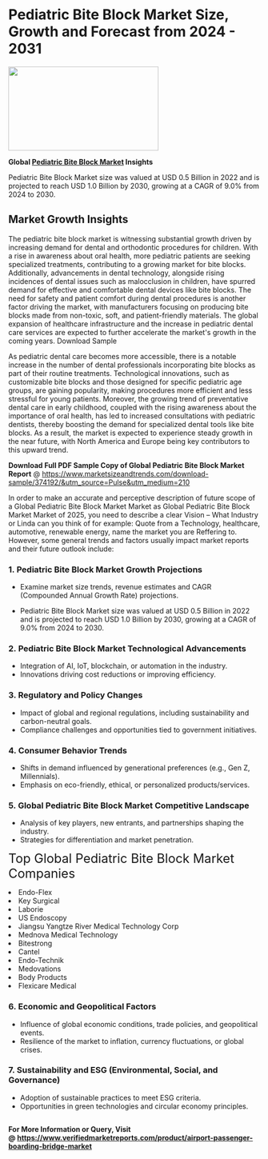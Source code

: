 <H1>Pediatric Bite Block Market Size, Growth and Forecast from 2024 - 2031</H1><img class="aligncenter size-medium wp-image-584254" src="https://thirdeyenews.in/wp-content/uploads/2024/09/Global-Market-Research-300x168.jpeg" alt="" width="300" height="168" /><p><strong>Global&nbsp;<a href="https://www.marketsizeandtrends.com/download-sample/374192/&amp;utm_source=Pulse&amp;utm_medium=210">Pediatric Bite Block Market</a> Insights</strong></p><p>Pediatric Bite Block Market size was valued at USD 0.5 Billion in 2022 and is projected to reach USD 1.0 Billion by 2030, growing at a CAGR of 9.0% from 2024 to 2030.</p><p><h2>Market Growth Insights</h2> <p>The pediatric bite block market is witnessing substantial growth driven by increasing demand for dental and orthodontic procedures for children. With a rise in awareness about oral health, more pediatric patients are seeking specialized treatments, contributing to a growing market for bite blocks. Additionally, advancements in dental technology, alongside rising incidences of dental issues such as malocclusion in children, have spurred demand for effective and comfortable dental devices like bite blocks. The need for safety and patient comfort during dental procedures is another factor driving the market, with manufacturers focusing on producing bite blocks made from non-toxic, soft, and patient-friendly materials. The global expansion of healthcare infrastructure and the increase in pediatric dental care services are expected to further accelerate the market's growth in the coming years. Download Sample</p> <p>As pediatric dental care becomes more accessible, there is a notable increase in the number of dental professionals incorporating bite blocks as part of their routine treatments. Technological innovations, such as customizable bite blocks and those designed for specific pediatric age groups, are gaining popularity, making procedures more efficient and less stressful for young patients. Moreover, the growing trend of preventative dental care in early childhood, coupled with the rising awareness about the importance of oral health, has led to increased consultations with pediatric dentists, thereby boosting the demand for specialized dental tools like bite blocks. As a result, the market is expected to experience steady growth in the near future, with North America and Europe being key contributors to this upward trend. </p><p><span class=""><strong>Download Full PDF Sample Copy of Global Pediatric Bite Block Market Report</strong> @ <a href="https://www.marketsizeandtrends.com/download-sample/374192/&amp;utm_source=Pulse&amp;utm_medium=210" target="_blank">https://www.marketsizeandtrends.com/download-sample/374192/&amp;utm_source=Pulse&amp;utm_medium=210</a></span></p><p>In order to make an accurate and perceptive description of future scope of a Global&nbsp;Pediatric Bite Block Market Market as Global&nbsp;Pediatric Bite Block Market Market of 2025, you need to describe a clear Vision &ndash; What Industry or Linda can you think of for example: Quote from a Technology, healthcare, automotive, renewable energy, name the market you are Reffering to. However, some general trends and factors usually impact market reports and their future outlook include:</p><h3>1.&nbsp;<strong>Pediatric Bite Block Market Growth Projections</strong></h3><ul><li>Examine market size trends, revenue estimates and CAGR (Compounded Annual Growth Rate) projections.</li><li><p>Pediatric Bite Block Market size was valued at USD 0.5 Billion in 2022 and is projected to reach USD 1.0 Billion by 2030, growing at a CAGR of 9.0% from 2024 to 2030.</p></li></ul><h3>2.&nbsp;<strong>Pediatric Bite Block Market Technological Advancements</strong></h3><ul><li>Integration of AI, IoT, blockchain, or automation in the industry.</li><li>Innovations driving cost reductions or improving efficiency.</li></ul><h3>3.&nbsp;<strong>Regulatory and Policy Changes</strong></h3><ul><li>Impact of global and regional regulations, including sustainability and carbon-neutral goals.</li><li>Compliance challenges and opportunities tied to government initiatives.</li></ul><h3>4.&nbsp;<strong>Consumer Behavior Trends</strong></h3><ul><li>Shifts in demand influenced by generational preferences (e.g., Gen Z, Millennials).</li><li>Emphasis on eco-friendly, ethical, or personalized products/services.</li></ul><h3>5.&nbsp;<strong>Global Pediatric Bite Block Market Competitive Landscape</strong></h3><ul><li>Analysis of key players, new entrants, and partnerships shaping the industry.</li><li>Strategies for differentiation and market penetration.</li></ul><p data-pm-slice="1 1 []"><span style="color: inherit; font-family: inherit; font-size: 25px;">Top Global Pediatric Bite Block Market Companies</span></p><div class="" data-test-id=""><p><li>Endo-Flex</li><li> Key Surgical</li><li> Laborie</li><li> US Endoscopy</li><li> Jiangsu Yangtze River Medical Technology Corp</li><li> Mednova Medical Technology</li><li> Bitestrong</li><li> Cantel</li><li> Endo-Technik</li><li> Medovations</li><li> Body Products</li><li> Flexicare Medical</li></p></div><h3>6.&nbsp;<strong>Economic and Geopolitical Factors</strong></h3><ul><li>Influence of global economic conditions, trade policies, and geopolitical events.</li><li>Resilience of the market to inflation, currency fluctuations, or global crises.</li></ul><h3>7.&nbsp;<strong>Sustainability and ESG (Environmental, Social, and Governance)</strong></h3><ul><li>Adoption of sustainable practices to meet ESG criteria.</li><li>Opportunities in green technologies and circular economy principles.</li></ul><h2><strong style="font-size: 14px;">For More Information or Query, Visit @&nbsp;</strong><a style="background-color: #ffffff; font-size: 14px;" href="https://www.marketsizeandtrends.com/report/pediatric-bite-block-market/" target="_blank">https://www.verifiedmarketreports.com/product/airport-passenger-boarding-bridge-market</a></h2>
